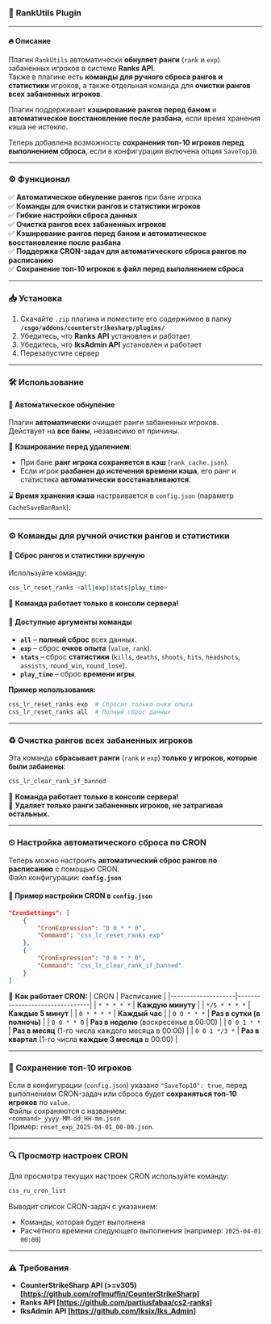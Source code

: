### 📌 **RankUtils Plugin**

---

#### 🔥 **Описание**
Плагин `RankUtils` автоматически **обнуляет ранги** (`rank` и `exp`) забаненных игроков в системе **Ranks API**.  
Также в плагине есть **команды для ручного сброса рангов и статистики** игроков, а также отдельная команда для **очистки рангов всех забаненных игроков**.

Плагин поддерживает **кэширование рангов перед баном** и **автоматическое восстановление после разбана**, если время хранения кэша не истекло.

Теперь добавлена возможность **сохранения топ-10 игроков перед выполнением сброса**, если в конфигурации включена опция `SaveTop10`.

---

### ⚙ **Функционал**
✅ **Автоматическое обнуление рангов** при бане игрока  
✅ **Команды для очистки рангов и статистики игроков**  
✅ **Гибкие настройки сброса данных**  
✅ **Очистка рангов всех забаненных игроков**  
✅ **Кэширование рангов перед баном и автоматическое восстановление после разбана**  
✅ **Поддержка CRON-задач для автоматического сброса рангов по расписанию**  
✅ **Сохранение топ-10 игроков в файл перед выполнением сброса**

---

### 📥 **Установка**
1. Скачайте `.zip` плагина и поместите его содержимое в папку **`/csgo/addons/counterstrikesharp/plugins/`**
2. Убедитесь, что **Ranks API** установлен и работает
3. Убедитесь, что **IksAdmin API** установлен и работает
4. Перезапустите сервер

---

### 🛠 **Использование**

#### **🔄 Автоматическое обнуление**
Плагин **автоматически** очищает ранги забаненных игроков.  
Действует на **все баны**, независимо от причины.

💾 **Кэширование перед удалением**:
- При бане **ранг игрока сохраняется в кэш** (`rank_cache.json`).
- Если игрок **разбанен до истечения времени кэша**, его ранг и статистика **автоматически восстанавливаются**.

⌛ **Время хранения кэша** настраивается в `config.json` (параметр `CacheSaveBanRank`).

---

### **⚙ Команды для ручной очистки рангов и статистики**

#### 🔄 **Сброс рангов и статистики вручную**
Используйте команду:

```sh
css_lr_reset_ranks <all|exp|stats|play_time>
```

📌 **Команда работает только в консоли сервера!**

#### **📝 Доступные аргументы команды**
- **`all`** – **полный сброс** всех данных.
- **`exp`** – сброс **очков опыта** (`value`, `rank`).
- **`stats`** – сброс **статистики** (`kills`, `deaths`, `shoots`, `hits`, `headshots`, `assists`, `round_win`, `round_lose`).
- **`play_time`** – сброс **времени игры**.

**Пример использования:**
```sh
css_lr_reset_ranks exp  # Сбросит только очки опыта
css_lr_reset_ranks all  # Полный сброс данных
```

---

### **♻ Очистка рангов всех забаненных игроков**
Эта команда **сбрасывает ранги** (`rank` и `exp`) **только у игроков, которые были забанены**:

```sh
css_lr_clear_rank_if_banned
```

📌 **Команда работает только в консоли сервера!**  
📌 **Удаляет только ранги забаненных игроков, не затрагивая остальных.**

---

### **⏲ Настройка автоматического сброса по CRON**
Теперь можно настроить **автоматический сброс рангов по расписанию** с помощью CRON.  
Файл конфигурации: **`config.json`**

#### **📄 Пример настройки CRON в `config.json`**
```json
"CronSettings": [
    {
        "CronExpression": "0 0 * * 0",
        "Command": "css_lr_reset_ranks exp"
    },
    {
        "CronExpression": "0 0 * * 0",
        "Command": "css_lr_clear_rank_if_banned"
    }
]
```

📌 **Как работает CRON:**
| CRON               | Расписание                        |
|--------------------|--------------------------------|
| `* * * * *`       | **Каждую минуту**              |
| `*/5 * * * *`     | **Каждые 5 минут**             |
| `0 * * * *`       | **Каждый час**                 |
| `0 0 * * *`       | **Раз в сутки (в полночь)**    |
| `0 0 * * 0`       | **Раз в неделю** (воскресенье в 00:00) |
| `0 0 1 * *`       | **Раз в месяц** (1-го числа каждого месяца в 00:00) |
| `0 0 1 */3 *`     | **Раз в квартал** (1-го числа **каждые 3 месяца** в 00:00) |

---

### **💾 Сохранение топ-10 игроков**
Если в конфигурации (`config.json`) указано `"SaveTop10": true`, перед выполнением CRON-задач или сброса будет **сохраняться топ-10 игроков** по `value`.  
Файлы сохраняются с названием:  
`<command>_yyyy-MM-dd_HH-mm.json`  
Пример: `reset_exp_2025-04-01_00-00.json`.

---

### **🔍 Просмотр настроек CRON**
Для просмотра текущих настроек CRON используйте команду:

```sh
css_ru_cron_list
```

Выводит список CRON-задач с указанием:
- Команды, которая будет выполнена
- Расчётного времени следующего выполнения (например: `2025-04-01 00:00`)

---

### ⚠ **Требования**
- **CounterStrikeSharp API (>=v305) [https://github.com/roflmuffin/CounterStrikeSharp]**
- **Ranks API [https://github.com/partiusfabaa/cs2-ranks]**
- **IksAdmin API [https://github.com/Iksix/Iks_Admin]**